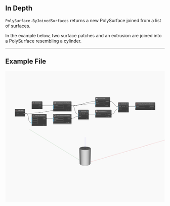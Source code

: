 ## In Depth
`PolySurface.ByJoinedSurfaces` returns a new PolySurface joined from a list of surfaces. 

In the example below, two surface patches and an extrusion are joined into a PolySurface resembling a cylinder.

___
## Example File

![ByJoinedSurfaces](./Autodesk.DesignScript.Geometry.PolySurface.ByJoinedSurfaces_img.jpg)

